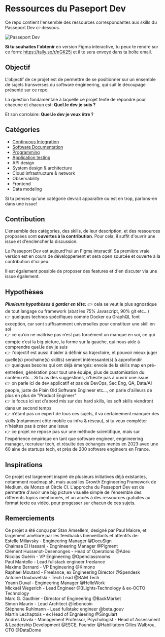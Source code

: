 # Ressources du Paseport Dev

Ce repo contient l'ensemble des ressources correspondantes aux skills du Passeport Dev ci-dessous.

![Passeport Dev](https://i.postimg.cc/P5Vmjv9f/Capture-d-e-cran-2023-07-25-a-12-46-21.png)

**Si tu souhaites l'obtenir** en version Figma interactive, tu peux te rendre sur ce form: https://tally.so/r/nGK25j et il te sera envoyé dans ta boîte email.

## Objectif

L'objectif de ce projet est de permettre de se positionner sur un ensemble de sujets transverses du software engineering, qui suit le découpage présenté sur ce repo.

La question fondamentale à laquelle ce projet tente de répondre pour chacune et chacun est: **Quel.le dev je suis ?**

Et son corrolaire: **Quel.le dev je veux être ?**


## Catégories
- [Continuous Integration](continuous-integration.md)
- [Software Documentation](software-documentation.md)
- [Programming](programming.md)
- [Application testing](application-testing.md)
- API design
- System design & architecture
- Cloud infrastructure & network
- Observability
- Frontend
- Data modeling

Si tu penses qu'une catégorie devrait apparaître ou est en trop, parlons-en dans une issue!

## Contribution
L'ensemble des catégories, des skills, de leur description, et des ressources proposées sont **ouvertes à la contribution**. Pour cela, il suffit d'ouvrir une issue et d'enclencher la discussion.

Le Passeport Dev est aujourd'hui un Figma interactif. Sa première vraie version est en cours de développement et sera open sourcée et ouverte à la contribution d'ici peu.

Il est également possible de proposer des features et d'en discuter via une issue également.

## Hypothèses

***Plusieurs hypothèses à garder en tête:***
👉 cela se veut le plus agnostique de tout langage ou framework (abat les 75% Javascript, 90% git etc…)\
👉 quelques technos spécifiques comme Docker ou GraphQL font exception, car sont suffisamment universelles pour constituer une skill en soi\
👉 ce qu’on ne maîtrise pas n’est pas forcément un manque en soi, ce qui compte c’est la big picture, la forme sur la gauche, qui nous aide à comprendre quel.le dev je suis\
👉 l'objectif est aussi d'aider à définir sa trajectoire, et pouvoir mieux juger quelle(s) prochaine(s) skill(s) seraient intéressante(s) à approfondir\
👉 quelques besoins qui ont déjà émergés: envoie de la skills map en pré-entretien, génération pour tout une équipe, plus de customisation du contenu etc… Si tu as des suggestions, n'hésite pas à ouvrir une issue\
👉 on parle ici de dev applicatif et pas de DevOps, Sec Eng, QA, Data/AI people, juste de Plain Old Software Engineer etc…, on parle d'ailleurs de plus en plus de "Product Engineer"\
👉 le focus ici est d'abord mis sur des hard skills, les soft skills viendront dans un second temps\
👉 n’étant pas un expert de tous ces sujets, il va certainement manquer des skills (notamment côté mobile ou infra & réseau), si tu veux compléter n’hésites pas à créer une issue\
👉 ce projet ne repose pas sur une méthode scientifique, mais sur l'expérience empirique en tant que software engineer, engnineering manager, recruteur tech, et résulte des échanges menés en 2023 avec une 60 aine de startups tech, et près de 200 software engineers en France.

## Inspirations

Ce projet est largement inspiré de plusieurs initiatives déjà existantes, notamment roadmap.sh, mais aussi les Growth Engineering Framework de Medium, de Monzo et Circle CI. L'approche du Passeport Dev est de permettre d'avoir une big picture visuelle simple de l'ensemble des différents topics mentionnés, et un accès à des ressources gratuites au format texte ou vidéo, pour progesser sur chacun de ces sujets.

## Remerciements

Ce projet a été conçu par Stan Amsellem, designé par Paul Maiore, et largement amélioré par les feedbacks bienveillants et attentifs de:\
Estelle Miliavsky - Engineering Manager @DocuSign\
Chaimaa El Hassani - Engnineering Manager @Pigment\
Clément Hussenot-Desenonges - Head of Operations @Adeo\
Nicolas Guérin - VP Engineering @Openclassrooms\
Paul Mantello - Lead fullstack engineer freelance\
Maxime Bernard - VP Engineering @Kimono\
Raphael Moutard - Freelance, ex Engineering Director @Spendesk\
Antoine Doubovetski - Tech Lead @BAM Tech\
Yoann Duval - Engineering Manager @HelloWork\
Mickaël Wegerich - Lead Engineer @3Lights-Technology & ex-OCTO Technology\
Marc G. Gauthier - Director of Engineering @BackMarket\
Simon Maurin - Lead Architect @leboncoin\
Stéphane Ruhlmann - Lead fullstakc engineer @beta.gouv\
Martin Lechaptois - ex Head of Engnieering @Singulart\
Andres Davila - Management Professor, Psychologist - Head of Assessment & Leadership Development @ESCE, Founder @Habilitatem
Gilles Walbrou, CTO @DataDome


